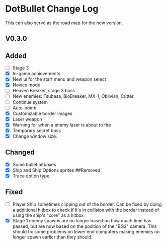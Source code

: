 # DotBullet Change Log

This can also serve as the road map for the new version.

## V0.3.0

## Added
- [ ] Stage 3
- [x] In-game achievements
- [x] New ui for the start menu and weapon select
- [x] Novice mode
- [ ] Heaven Breaker, stage 3 boss
- [ ] New enemies: Tsubasa, BioBreaker, MX-1, Oblivian, Cutter.
- [ ] Continue system
- [ ] Auto-bomb
- [x] Customizable border images
- [x] Laser weapon
- [x] Warning for when a enemy laser is about to fire
- [x] Temporary secret boss
- [x] Change window size.
## Changed
- [x] Some bullet hitboxes
- [x] Ship and Ship Options sprites
##Removed 
- [x] Trace option type
## Fixed
- [ ] Player Ship sometimes clipping out of the border. Can be fixed by doing a additional
hitbox to check if it's in collision with the border instead of using the ship's "core" as a hitbox
- [x] Stage 1 enemy spawns are no longer based on how much time
has passed, but are now based on the position of the "BG2" camera. 
This should fix some problems on lower end computers making enemies no longer spawn
earlier than they should.
